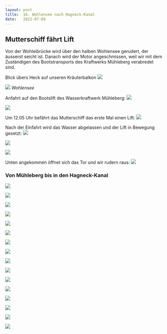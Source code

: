 ```yaml
---
layout: post
title:  16. Wohlensee nach Hagneck-Kanal
date:   2022-07-09
---
```


## Mutterschiff fährt Lift ##

Von der Wohleibrücke wird über den halben Wohlensee gerudert, der äusserst seicht ist.
Danach wird der Motor angeschmissen, weil wir mit dem Zuständigen des Bootstransports des Kraftwerks Mühleberg verabredet sind.

Blick übers Heck auf unseren Kräuterbalkon
![](/img/20220711_ms_res__7.jpg)

![](/img/20220711_ms_res__8.jpg)
*Wohlensee*

Anfahrt auf den Bootslift des Wasserkraftwerk Mühleberg:
![](/img/20220711_ms_res__9.jpg)

![](/img/20220711_ms_res__10.jpg)

Um 12.05 Uhr befährt das Mutterschiff das erste Mal einen Lift:
![](/img/20220711_ms_res__11.jpg) 

Nach der Einfahrt wird das Wasser abgelassen und der Lift in Bewegung gesetzt:
![](/img/20220711_ms_res__12.jpg)

![](/img/20220711_ms_res__13.jpg)

![](/img/20220711_ms_res__14.jpg)

Unten angekommen öffnet sich das Tor und wir rudern raus: 
![](/img/20220711_ms_res__15.jpg)

### Von Mühleberg bis in den Hagneck-Kanal ###

![](/img/20220711_ms0.jpg)

![](/img/20220711_ms1.jpg)

![](/img/20220711_ms2.jpg)

![](/img/20220711_ms3.jpg)

![](/img/20220711_ms4.jpg)

![](/img/20220711_ms5.jpg)

![](/img/20220711_ms6.jpg)

![](/img/20220711_ms7.jpg)

![](/img/20220711_ms8.jpg)

![](/img/20220711_ms9.jpg)

![](/img/20220711_ms10.jpg)

![](/img/20220711_ms11.jpg)

![](/img/20220711_ms12.jpg)

![](/img/20220711_ms13.jpg)

![](/img/20220711_ms14.jpg)

![](/img/20220711_ms15.jpg)




